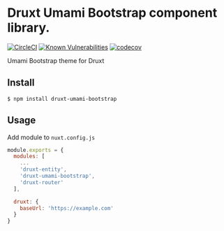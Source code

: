 # Druxt Umami Bootstrap component library.

[![CircleCI](https://circleci.com/gh/Realityloop/druxt-umami-bootstrap.svg?style=svg)](https://circleci.com/gh/Realityloop/druxt-umami-bootstrap)
[![Known Vulnerabilities](https://snyk.io/test/github/Realityloop/druxt-umami-bootstrap/badge.svg?targetFile=package.json)](https://snyk.io/test/github/Realityloop/druxt-umami-bootstrap?targetFile=package.json)
[![codecov](https://codecov.io/gh/Realityloop/druxt-umami-bootstrap/branch/develop/graph/badge.svg)](https://codecov.io/gh/Realityloop/druxt-umami-bootstrap)

Umami Bootstrap theme for Druxt

## Install

`$ npm install druxt-umami-bootstrap`

## Usage

Add module to `nuxt.config.js`

```js
module.exports = {
  modules: [
    ...
    'druxt-entity',
    'druxt-umami-bootstrap',
    'druxt-router'
  ],

  druxt: {
    baseUrl: 'https://example.com'
  }
}
```
